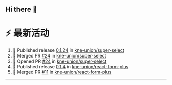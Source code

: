 ## Hi there 👋

<!--

**Here are some ideas to get you started:**

🙋‍♀️ A short introduction - what is your organization all about?
🌈 Contribution guidelines - how can the community get involved?
👩‍💻 Useful resources - where can the community find your docs? Is there anything else the community should know?
🍿 Fun facts - what does your team eat for breakfast?
🧙 Remember, you can do mighty things with the power of [Markdown](https://docs.github.com/github/writing-on-github/getting-started-with-writing-and-formatting-on-github/basic-writing-and-formatting-syntax)
-->


# ⚡ 最新活动

<!--START_SECTION:activity-->
1. 🚀 Published release [0.1.24](https://github.com/kne-union/super-select/releases/tag/0.1.24) in [kne-union/super-select](https://github.com/kne-union/super-select)
2. 🎉 Merged PR [#24](https://github.com/kne-union/super-select/pull/24) in [kne-union/super-select](https://github.com/kne-union/super-select)
3. 💪 Opened PR [#24](https://github.com/kne-union/super-select/pull/24) in [kne-union/super-select](https://github.com/kne-union/super-select)
4. 🚀 Published release [0.1.4](https://github.com/kne-union/react-form-plus/releases/tag/0.1.4) in [kne-union/react-form-plus](https://github.com/kne-union/react-form-plus)
5. 🎉 Merged PR [#11](https://github.com/kne-union/react-form-plus/pull/11) in [kne-union/react-form-plus](https://github.com/kne-union/react-form-plus)
<!--END_SECTION:activity-->

---
